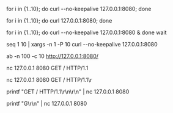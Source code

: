 for i in {1..10}; do curl --no-keepalive 127.0.0.1:8080; done

for i in {1..10}; do curl 127.0.0.1:8080; done

for i in {1..10}; do curl --no-keepalive 127.0.0.1:8080 & done
wait


seq 1 10 | xargs -n 1 -P 10 curl --no-keepalive 127.0.0.1:8080


ab -n 100 -c 10 http://127.0.0.1:8080/


nc 127.0.0.1 8080
GET / HTTP/1.1


nc 127.0.0.1 8080
GET / HTTP/1.1\r


printf "GET / HTTP/1.1\r\n\r\n" | nc 127.0.0.1 8080


printf "G\r\n" | nc 127.0.0.1 8080
